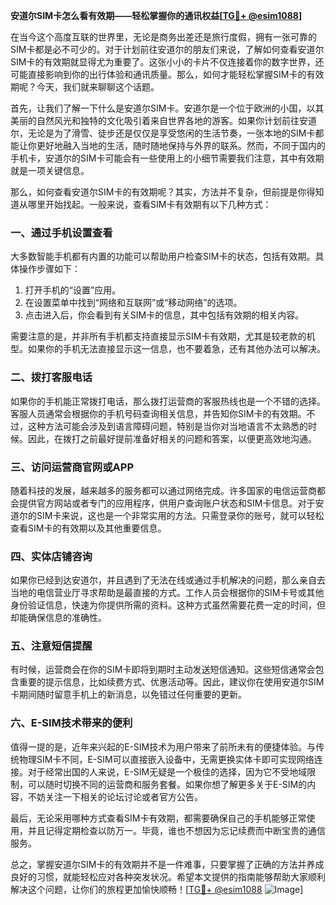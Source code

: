 **安道尔SIM卡怎么看有效期——轻松掌握你的通讯权益[[TG💪+ @esim1088](https://t.me/s/esim1088)]**

在当今这个高度互联的世界里，无论是商务出差还是旅行度假，拥有一张可靠的SIM卡都是必不可少的。对于计划前往安道尔的朋友们来说，了解如何查看安道尔SIM卡的有效期就显得尤为重要了。这张小小的卡片不仅连接着你的数字世界，还可能直接影响到你的出行体验和通讯质量。那么，如何才能轻松掌握SIM卡的有效期呢？今天，我们就来聊聊这个话题。

首先，让我们了解一下什么是安道尔SIM卡。安道尔是一个位于欧洲的小国，以其美丽的自然风光和独特的文化吸引着来自世界各地的游客。如果你计划前往安道尔，无论是为了滑雪、徒步还是仅仅是享受悠闲的生活节奏，一张本地的SIM卡都能让你更好地融入当地的生活，随时随地保持与外界的联系。然而，不同于国内的手机卡，安道尔的SIM卡可能会有一些使用上的小细节需要我们注意，其中有效期就是一项关键信息。

那么，如何查看安道尔SIM卡的有效期呢？其实，方法并不复杂，但前提是你得知道从哪里开始找起。一般来说，查看SIM卡有效期有以下几种方式：

### **一、通过手机设置查看**

大多数智能手机都有内置的功能可以帮助用户检查SIM卡的状态，包括有效期。具体操作步骤如下：

1. 打开手机的“设置”应用。
2. 在设置菜单中找到“网络和互联网”或“移动网络”的选项。
3. 点击进入后，你会看到有关SIM卡的信息，其中包括有效期的相关内容。

需要注意的是，并非所有手机都支持直接显示SIM卡有效期，尤其是较老款的机型。如果你的手机无法直接显示这一信息，也不要着急，还有其他办法可以解决。

### **二、拨打客服电话**

如果你的手机能正常拨打电话，那么拨打运营商的客服热线也是一个不错的选择。客服人员通常会根据你的手机号码查询相关信息，并告知你SIM卡的有效期。不过，这种方法可能会涉及到语言障碍问题，特别是当你对当地语言不太熟悉的时候。因此，在拨打之前最好提前准备好相关的问题和答案，以便更高效地沟通。

### **三、访问运营商官网或APP**

随着科技的发展，越来越多的服务都可以通过网络完成。许多国家的电信运营商都会提供官方网站或者专门的应用程序，供用户查询账户状态和SIM卡信息。对于安道尔的SIM卡来说，这也是一个非常实用的方法。只需登录你的账号，就可以轻松查看SIM卡的有效期以及其他重要信息。

### **四、实体店铺咨询**

如果你已经到达安道尔，并且遇到了无法在线或通过手机解决的问题，那么亲自去当地的电信营业厅寻求帮助是最直接的方式。工作人员会根据你的SIM卡号或其他身份验证信息，快速为你提供所需的资料。这种方式虽然需要花费一定的时间，但却能确保信息的准确性。

### **五、注意短信提醒**

有时候，运营商会在你的SIM卡即将到期时主动发送短信通知。这些短信通常会包含重要的提示信息，比如续费方式、优惠活动等。因此，建议你在使用安道尔SIM卡期间随时留意手机上的新消息，以免错过任何重要的更新。

### **六、E-SIM技术带来的便利**

值得一提的是，近年来兴起的E-SIM技术为用户带来了前所未有的便捷体验。与传统物理SIM卡不同，E-SIM可以直接嵌入设备中，无需更换实体卡即可实现网络连接。对于经常出国的人来说，E-SIM无疑是一个极佳的选择，因为它不受地域限制，可以随时切换不同的运营商和服务套餐。如果你想了解更多关于E-SIM的内容，不妨关注一下相关的论坛讨论或者官方公告。

最后，无论采用哪种方式查看SIM卡有效期，都需要确保自己的手机能够正常使用，并且记得定期检查以防万一。毕竟，谁也不想因为忘记续费而中断宝贵的通信服务。

总之，掌握安道尔SIM卡的有效期并不是一件难事，只要掌握了正确的方法并养成良好的习惯，就能轻松应对各种突发状况。希望本文提供的指南能够帮助大家顺利解决这个问题，让你们的旅程更加愉快顺畅！[[TG💪+ @esim1088](https://t.me/s/esim1088) ![Image](https://i.postimg.cc/4NQfJmqS/Snipaste-2025-05-13-00-14-12.png)]